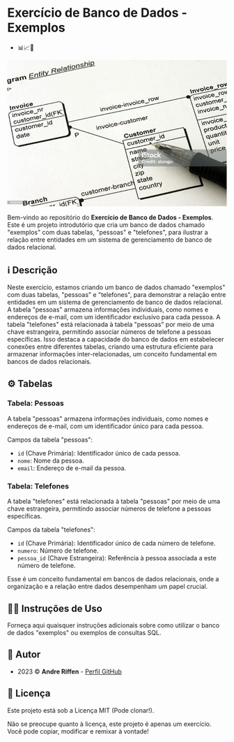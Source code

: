 # Exercício de Banco de Dados - Exemplos

- 📊📈💾

![Imagem de Banco de Dados](https://raw.githubusercontent.com/andreriffen/relational-sql/main/sql.jpg)

Bem-vindo ao repositório do **Exercício de Banco de Dados - Exemplos**. Este é um projeto introdutório que cria um banco de dados chamado "exemplos" com duas tabelas, "pessoas" e "telefones", para ilustrar a relação entre entidades em um sistema de gerenciamento de banco de dados relacional.

## ℹ️ Descrição

Neste exercício, estamos criando um banco de dados chamado "exemplos" com duas tabelas, "pessoas" e "telefones", para demonstrar a relação entre entidades em um sistema de gerenciamento de banco de dados relacional. A tabela "pessoas" armazena informações individuais, como nomes e endereços de e-mail, com um identificador exclusivo para cada pessoa. A tabela "telefones" está relacionada à tabela "pessoas" por meio de uma chave estrangeira, permitindo associar números de telefone a pessoas específicas. Isso destaca a capacidade do banco de dados em estabelecer conexões entre diferentes tabelas, criando uma estrutura eficiente para armazenar informações inter-relacionadas, um conceito fundamental em bancos de dados relacionais.

## ⚙️ Tabelas

### Tabela: Pessoas

A tabela "pessoas" armazena informações individuais, como nomes e endereços de e-mail, com um identificador único para cada pessoa.

Campos da tabela "pessoas":
- `id` (Chave Primária): Identificador único de cada pessoa.
- `nome`: Nome da pessoa.
- `email`: Endereço de e-mail da pessoa.

### Tabela: Telefones

A tabela "telefones" está relacionada à tabela "pessoas" por meio de uma chave estrangeira, permitindo associar números de telefone a pessoas específicas.

Campos da tabela "telefones":
- `id` (Chave Primária): Identificador único de cada número de telefone.
- `numero`: Número de telefone.
- `pessoa_id` (Chave Estrangeira): Referência à pessoa associada a este número de telefone.

Esse é um conceito fundamental em bancos de dados relacionais, onde a organização e a relação entre dados desempenham um papel crucial.

## 👨‍💻 Instruções de Uso

Forneça aqui quaisquer instruções adicionais sobre como utilizar o banco de dados "exemplos" ou exemplos de consultas SQL.

## 📜 Autor

- 2023 ©️ **Andre Riffen** - [Perfil GitHub](https://github.com/andreriffen)

## 📄 Licença

Este projeto está sob a Licença MIT (Pode clonar!).

Não se preocupe quanto à licença, este projeto é apenas um exercício. Você pode copiar, modificar e remixar à vontade!

